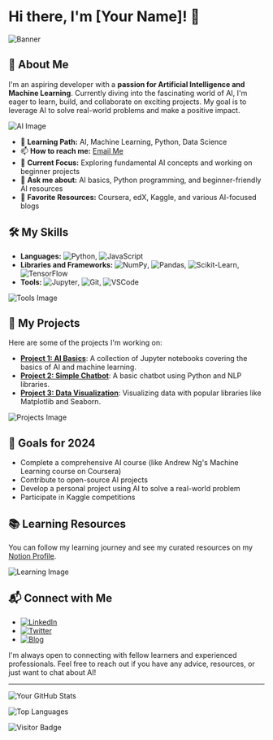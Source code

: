 # Hi there, I'm [Your Name]! 👋

![Banner](https://yourimageurl.com/banner.png)

## 🚀 About Me

I'm an aspiring developer with a **passion for Artificial Intelligence and Machine Learning**. Currently diving into the fascinating world of AI, I'm eager to learn, build, and collaborate on exciting projects. My goal is to leverage AI to solve real-world problems and make a positive impact.

![AI Image](https://yourimageurl.com/ai.png)

- 🌱 **Learning Path:** AI, Machine Learning, Python, Data Science
- 📫 **How to reach me:** [Email Me](mailto:youremail@example.com)
- 🔭 **Current Focus:** Exploring fundamental AI concepts and working on beginner projects
- 💬 **Ask me about:** AI basics, Python programming, and beginner-friendly AI resources
- 📖 **Favorite Resources:** Coursera, edX, Kaggle, and various AI-focused blogs

## 🛠️ My Skills

- **Languages:** ![Python](https://img.shields.io/badge/-Python-3776AB?logo=python&logoColor=white), ![JavaScript](https://img.shields.io/badge/-JavaScript-F7DF1E?logo=javascript&logoColor=black)
- **Libraries and Frameworks:** ![NumPy](https://img.shields.io/badge/-NumPy-013243?logo=numpy&logoColor=white), ![Pandas](https://img.shields.io/badge/-Pandas-150458?logo=pandas&logoColor=white), ![Scikit-Learn](https://img.shields.io/badge/-Scikit--Learn-F7931E?logo=scikit-learn&logoColor=white), ![TensorFlow](https://img.shields.io/badge/-TensorFlow-FF6F00?logo=tensorflow&logoColor=white)
- **Tools:** ![Jupyter](https://img.shields.io/badge/-Jupyter-F37626?logo=jupyter&logoColor=white), ![Git](https://img.shields.io/badge/-Git-F05032?logo=git&logoColor=white), ![VSCode](https://img.shields.io/badge/-VSCode-007ACC?logo=visual-studio-code&logoColor=white)

![Tools Image](https://yourimageurl.com/tools.png)

## 🌟 My Projects

Here are some of the projects I'm working on:

- **[Project 1: AI Basics](https://github.com/yourusername/project1)**: A collection of Jupyter notebooks covering the basics of AI and machine learning.
- **[Project 2: Simple Chatbot](https://github.com/yourusername/project2)**: A basic chatbot using Python and NLP libraries.
- **[Project 3: Data Visualization](https://github.com/yourusername/project3)**: Visualizing data with popular libraries like Matplotlib and Seaborn.

![Projects Image](https://yourimageurl.com/projects.png)

## 🎯 Goals for 2024

- Complete a comprehensive AI course (like Andrew Ng's Machine Learning course on Coursera)
- Contribute to open-source AI projects
- Develop a personal project using AI to solve a real-world problem
- Participate in Kaggle competitions

## 📚 Learning Resources

You can follow my learning journey and see my curated resources on my [Notion Profile](https://www.notion.so/yourusername).

![Learning Image](https://yourimageurl.com/learning.png)

## 📬 Connect with Me

- [![LinkedIn](https://img.shields.io/badge/-LinkedIn-0077B5?logo=linkedin&logoColor=white)](https://www.linkedin.com/in/yourusername)
- [![Twitter](https://img.shields.io/badge/-Twitter-1DA1F2?logo=twitter&logoColor=white)](https://twitter.com/yourusername)
- [![Blog](https://img.shields.io/badge/-Blog-21759B?logo=wordpress&logoColor=white)](https://yourblog.com)

I'm always open to connecting with fellow learners and experienced professionals. Feel free to reach out if you have any advice, resources, or just want to chat about AI!

---

![Your GitHub Stats](https://github-readme-stats.vercel.app/api?username=yourusername&show_icons=true&theme=radical)

![Top Languages](https://github-readme-stats.vercel.app/api/top-langs/?username=yourusername&layout=compact&theme=radical)

![Visitor Badge](https://visitor-badge.laobi.icu/badge?page_id=yourusername.yourusername)
